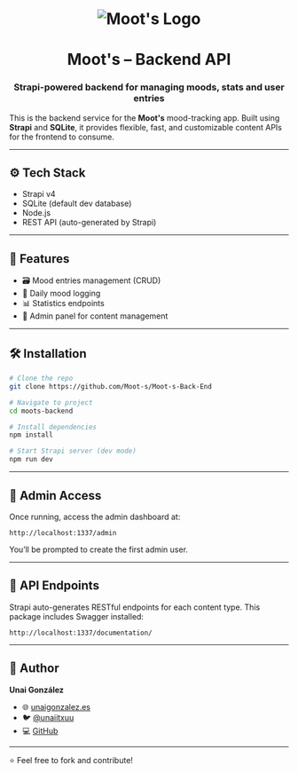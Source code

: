 <h1 align="center">
  <img src="https://i.ibb.co/q31b51rD/logo.png" alt="Moot's Logo">
</h1>
<h1 align="center">Moot's – Backend API</h1>
<h3 align="center">Strapi-powered backend for managing moods, stats and user entries</h3>

This is the backend service for the **Moot's** mood-tracking app. Built using **Strapi** and **SQLite**, it provides flexible, fast, and customizable content APIs for the frontend to consume.

---

## ⚙️ Tech Stack

- Strapi v4
- SQLite (default dev database)
- Node.js
- REST API (auto-generated by Strapi)

---

## 📁 Features

- 🗃️ Mood entries management (CRUD)
- 📆 Daily mood logging
- 📊 Statistics endpoints
- 🧠 Admin panel for content management

---

## 🛠 Installation

```bash
# Clone the repo
git clone https://github.com/Moot-s/Moot-s-Back-End

# Navigate to project
cd moots-backend

# Install dependencies
npm install

# Start Strapi server (dev mode)
npm run dev
```

---

## 🔐 Admin Access

Once running, access the admin dashboard at:

```
http://localhost:1337/admin
```

You’ll be prompted to create the first admin user.

---

## 🔌 API Endpoints

Strapi auto-generates RESTful endpoints for each content type. This package includes Swagger installed:

```
http://localhost:1337/documentation/
```

---

## 👤 Author

**Unai González**

- 🌐 [unaigonzalez.es](https://unaigonzalez.es)
- 🐦 [@unaiitxuu](https://twitter.com/unaiitxuu)
- 💻 [GitHub](https://github.com/unaigonzalezz)

---

⭐️ Feel free to fork and contribute!
